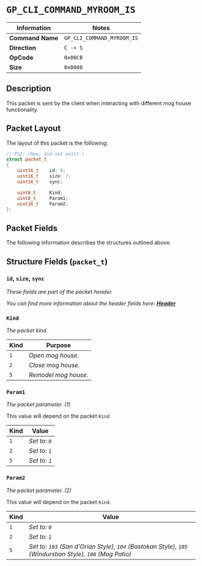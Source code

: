 # `GP_CLI_COMMAND_MYROOM_IS`

| Information               | Notes |
|---                        |---    |
| **Command Name**          | `GP_CLI_COMMAND_MYROOM_IS` |
| **Direction**             | `C -> S` |
| **OpCode**                | `0x00CB` |
| **Size**                  | `0x0008` |

## Description

This packet is sent by the client when interacting with different mog house functionality.

## Packet Layout

The layout of this packet is the following:

```cpp
// PS2: (New; did not exist.)
struct packet_t
{
    uint16_t    id: 9;
    uint16_t    size: 7;
    uint16_t    sync;

    uint8_t     Kind;
    uint8_t     Param1;
    uint16_t    Param2;
};
```

## Packet Fields

The following information describes the structures outlined above.

## Structure Fields (`packet_t`)

### `id`, `size`, `sync`

_These fields are part of the packet header._

_You can find more information about the header fields here: [**Header**](/world/HEADER.md)_

### `Kind`

_The packet kind._

| Kind | Purpose |
| --- | --- |
| `1` | _Open mog house._ |
| `2` | _Close mog house._ |
| `5` | _Remodel mog house._ |

### `Param1`

_The packet parameter. (1)_

This value will depend on the packet `Kind`.

| Kind | Value |
| --- | --- |
| `1` | _Set to: `0`_ |
| `2` | _Set to: `1`_ |
| `5` | _Set to: `1`_ |

### `Param2`

_The packet parameter. (2)_

This value will depend on the packet `Kind`.

| Kind | Value |
| --- | --- |
| `1` | _Set to: `0`_ |
| `2` | _Set to: `1`_ |
| `5` | _Set to: `103` (San d'Orian Style), `104` (Bastokan Style), `105` (Windurstian Style), `106` (Mog Patio)_ |
